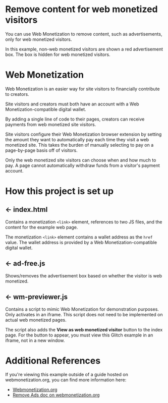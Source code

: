 # Remove content for web monetized visitors

You can use Web Monetization to remove content, such as advertisements, only for web monetized visitors. 

In this example, non-web monetized visitors are shown a red advertisement box. The box is hidden for web monetized visitors.

# Web Monetization

Web Monetization is an easier way for site visitors to financially contribute to creators.

Site visitors and creators must both have an account with a Web Monetization-compatible digital wallet.

By adding a single line of code to their pages, creators can receive payments from web monetized site visitors.

Site visitors configure their Web Monetization browser extension by setting the amount they want to automatically pay each time they visit a web monetized site. This takes the burden of manually selecting to pay on a page-by-page basis off of visitors.

Only the web monetized site visitors can choose when and how much to pay. A page cannot automatically withdraw funds from a visitor's payment account.

# How this project is set up

## ← index.html

Contains a monetization `<link>` element, references to two JS files, and the content for the example web page.

The monetization `<link>` element contains a wallet address as the `href` value. The wallet address is provided by a Web Monetization-compatible digital wallet.

## ← ad-free.js

Shows/removes the advertisement box based on whether the visitor is web monetized. 

## ← wm-previewer.js

Contains a script to mimic Web Monetization for demonstration purposes. Only activates in an iframe. This script does not need to be implemented on actual web monetized pages.

The script also adds the **View as web monetized visitor** button to the index page. For the button to appear, you must view this Glitch example in an iframe, not in a new window.

# Additional References

If you're viewing this example outside of a guide hosted on webmonetization.org, you can find more information here:

- <a href="https://webmonetization.org" target="_blank">Webmonetization.org</a>
- <a href="https://webmonetization.org/docs/guides/remove-ads/" target="_blank">Remove Ads doc on webmonetization.org</a>

